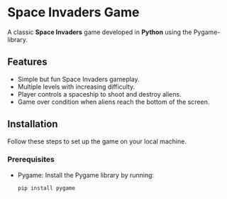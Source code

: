 # Space Invaders Game

A classic **Space Invaders** game developed in **Python** using the Pygame-library.

## Features

- Simple but fun Space Invaders gameplay.
- Multiple levels with increasing difficulty.
- Player controls a spaceship to shoot and destroy aliens.
- Game over condition when aliens reach the bottom of the screen.

## Installation

Follow these steps to set up the game on your local machine.

### Prerequisites


- Pygame: Install the Pygame library by running:

  ```bash
  pip install pygame
